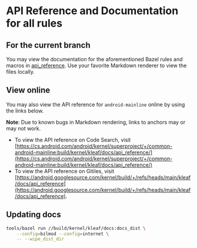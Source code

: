 # API Reference and Documentation for all rules

## For the current branch

You may view the documentation for the aforementioned Bazel rules and macros in
[api_reference](api_reference). Use your favorite Markdown renderer to view the
files locally.

## View online

You may also view the API reference for `android-mainline` online by using
the links below.

**Note**: Due to known bugs in Markdown rendering, links to anchors may
or may not work.

<!-- Ref: b/327647132 -->

- To view the API reference on Code Search, visit
  [https://cs.android.com/android/kernel/superproject/+/common-android-mainline:build/kernel/kleaf/docs/api_reference/](https://cs.android.com/android/kernel/superproject/+/common-android-mainline:build/kernel/kleaf/docs/api_reference/)
- To view the API reference on Gitiles, visit
  [https://android.googlesource.com/kernel/build/+/refs/heads/main/kleaf/docs/api_reference](https://android.googlesource.com/kernel/build/+/refs/heads/main/kleaf/docs/api_reference).

## Updating docs

```sh
tools/bazel run //build/kernel/kleaf/docs:docs_dist \
    --config=bzlmod --config=internet \
    -- --wipe_dist_dir
```
